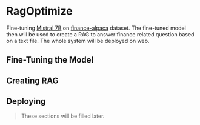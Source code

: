 # RagOptimize

Fine-tuning [Mistral 7B](https://huggingface.co/mistralai/Mistral-7B-Instruct-v0.1) on [finance-alpaca](https://huggingface.co/datasets/gbharti/finance-alpaca) dataset. The fine-tuned model then will be used to create a RAG to answer finance related question based on a text file. The whole system will be deployed on web.

## Fine-Tuning the Model

## Creating RAG

## Deploying

> These sections will be filled later.